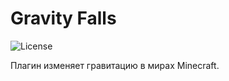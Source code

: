# Gravity Falls

![License](https://img.shields.io/github/license/TheSpace-hub/GravityFalls?style=flat-square)

Плагин изменяет гравитацию в мирах Minecraft.
